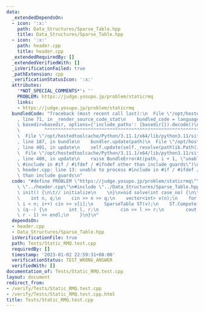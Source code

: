 ```yaml
---
data:
  _extendedDependsOn:
  - icon: ':x:'
    path: Data_Structures/Sparse_Table.hpp
    title: Data_Structures/Sparse_Table.hpp
  - icon: ':x:'
    path: header.cpp
    title: header.cpp
  _extendedRequiredBy: []
  _extendedVerifiedWith: []
  _isVerificationFailed: true
  _pathExtension: cpp
  _verificationStatusIcon: ':x:'
  attributes:
    '*NOT_SPECIAL_COMMENTS*': ''
    PROBLEM: https://judge.yosupo.jp/problem/staticrmq
    links:
    - https://judge.yosupo.jp/problem/staticrmq
  bundledCode: "Traceback (most recent call last):\n  File \"/opt/hostedtoolcache/Python/3.11.1/x64/lib/python3.11/site-packages/onlinejudge_verify/documentation/build.py\"\
    , line 71, in _render_source_code_stat\n    bundled_code = language.bundle(stat.path,\
    \ basedir=basedir, options={'include_paths': [basedir]}).decode()\n          \
    \         ^^^^^^^^^^^^^^^^^^^^^^^^^^^^^^^^^^^^^^^^^^^^^^^^^^^^^^^^^^^^^^^^^^^^^^^^^^^^^^^^^\n\
    \  File \"/opt/hostedtoolcache/Python/3.11.1/x64/lib/python3.11/site-packages/onlinejudge_verify/languages/cplusplus.py\"\
    , line 187, in bundle\n    bundler.update(path)\n  File \"/opt/hostedtoolcache/Python/3.11.1/x64/lib/python3.11/site-packages/onlinejudge_verify/languages/cplusplus_bundle.py\"\
    , line 401, in update\n    self.update(self._resolve(pathlib.Path(included), included_from=path))\n\
    \  File \"/opt/hostedtoolcache/Python/3.11.1/x64/lib/python3.11/site-packages/onlinejudge_verify/languages/cplusplus_bundle.py\"\
    , line 400, in update\n    raise BundleErrorAt(path, i + 1, \"unable to process\
    \ #include in #if / #ifdef / #ifndef other than include guards\")\nonlinejudge_verify.languages.cplusplus_bundle.BundleErrorAt:\
    \ header.cpp: line 13: unable to process #include in #if / #ifdef / #ifndef other\
    \ than include guards\n"
  code: "#define PROBLEM \"https://judge.yosupo.jp/problem/staticrmq\"\n\n#include\
    \ \"../header.cpp\"\n#include \"../Data_Structures/Sparse_Table.hpp\"\n\nvoid\
    \ init() {\n\t// initialize\n    \n}\nvoid solve(int case_no) {\n\t// implementation\n\
    \    int n, q;\n    cin >> n >> q;\n    vector<int> v(n);\n    for (int i = 0;\
    \ i < n; i++) cin >> v[i];\n    SparseTable ST(v);\n    ST.Compute();\n    while\
    \ (q--) {\n        int l, r;\n        cin >> l >> r;\n        cout << ST.Query(l,\
    \ r - 1) << endl;\n    }\n}\n"
  dependsOn:
  - header.cpp
  - Data_Structures/Sparse_Table.hpp
  isVerificationFile: true
  path: Tests/Static_RMQ.test.cpp
  requiredBy: []
  timestamp: '2023-01-02 22:59:31+08:00'
  verificationStatus: TEST_WRONG_ANSWER
  verifiedWith: []
documentation_of: Tests/Static_RMQ.test.cpp
layout: document
redirect_from:
- /verify/Tests/Static_RMQ.test.cpp
- /verify/Tests/Static_RMQ.test.cpp.html
title: Tests/Static_RMQ.test.cpp
---
```

